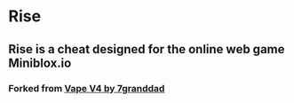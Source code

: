 # Rise

## Rise is a cheat designed for the online web game Miniblox.io

### Forked from [Vape V4 by 7granddad](https://github.com/7GrandDadPGN/VapeForMiniblox)
